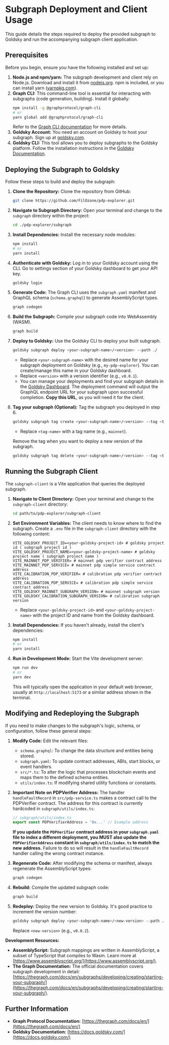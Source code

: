 # Subgraph Deployment and Client Usage

This guide details the steps required to deploy the provided subgraph to Goldsky and run the accompanying subgraph client application.

## Prerequisites

Before you begin, ensure you have the following installed and set up:

1.  **Node.js and npm/yarn:** The subgraph development and client rely on Node.js. Download and install it from [nodejs.org](https://nodejs.org/). npm is included, or you can install yarn ([yarnpkg.com](https://classic.yarnpkg.com/en/docs/install)).
2.  **Graph CLI:** This command-line tool is essential for interacting with subgraphs (code generation, building). Install it globally:
    ```bash
    npm install -g @graphprotocol/graph-cli
    # or
    yarn global add @graphprotocol/graph-cli
    ```
    Refer to the [Graph CLI documentation](https://github.com/graphprotocol/graph-tooling/tree/main/packages/cli) for more details.
3.  **Goldsky Account:** You need an account on Goldsky to host your subgraph. Sign up at [goldsky.com](https://goldsky.com/).
4.  **Goldsky CLI:** This tool allows you to deploy subgraphs to the Goldsky platform. Follow the installation instructions in the [Goldsky Documentation](https://docs.goldsky.com/introduction).

## Deploying the Subgraph to Goldsky

Follow these steps to build and deploy the subgraph:

1. **Clone the Repository:**
   Clone the repository from GitHub:

   ```bash
   git clone https://github.com/FilOzone/pdp-explorer.git
   ```

2. **Navigate to Subgraph Directory:**
   Open your terminal and change to the `subgraph` directory within the project:

   ```bash
   cd ./pdp-explorer/subgraph
   ```

3. **Install Dependencies:**
   Install the necessary node modules:

   ```bash
   npm install
   # or
   yarn install
   ```

4. **Authenticate with Goldsky:**
   Log in to your Goldsky account using the CLI. Go to settings section of your Goldsky dashboard to get your API key.

   ```bash
   goldsky login
   ```

5. **Generate Code:**
   The Graph CLI uses the `subgraph.yaml` manifest and GraphQL schema (`schema.graphql`) to generate AssemblyScript types.

   ```bash
   graph codegen
   ```

6. **Build the Subgraph:**
   Compile your subgraph code into WebAssembly (WASM).

   ```bash
   graph build
   ```

7. **Deploy to Goldsky:**
   Use the Goldsky CLI to deploy your built subgraph.

   ```bash
   goldsky subgraph deploy <your-subgraph-name>/<version> --path ./
   ```

   - Replace `<your-subgraph-name>` with the desired name for your subgraph deployment on Goldsky (e.g., `my-pdp-explorer`). You can create/manage this name in your Goldsky dashboard.
   - Replace `<version>` with a version identifier (e.g., `v0.0.1`).
   - You can manage your deployments and find your subgraph details in the [Goldsky Dashboard](https://app.goldsky.com/). The deployment command will output the GraphQL endpoint URL for your subgraph upon successful completion. **Copy this URL**, as you will need it for the client.

8. **Tag your subgraph (Optional):**
   Tag the subgraph you deployed in step 6.

   ```bash
   goldsky subgraph tag create <your-subgraph-name>/<version> --tag <tag-name>
   ```

   - Replace `<tag-name>` with a tag name (e.g., `mainnet`).

   Remove the tag when you want to deploy a new version of the subgraph.

   ```bash
   goldsky subgraph tag delete <your-subgraph-name>/<version> --tag <tag-name>
   ```

## Running the Subgraph Client

The `subgraph-client` is a Vite application that queries the deployed subgraph.

1.  **Navigate to Client Directory:**
    Open your terminal and change to the `subgraph-client` directory:

    ```bash
    cd path/to/pdp-explorer/subgraph-client
    ```

2.  **Set Environment Variables:**
    The client needs to know where to find the subgraph. Create a `.env` file in the `subgraph-client` directory with the following content:

    ```dotenv
    VITE_GOLDSKY_PROJECT_ID=<your-goldsky-project-id> # goldsky project id ( subgraph project id )
    VITE_GOLDSKY_PROJECT_NAME=<your-goldsky-project-name> # goldsky project name ( subgraph project name )
    VITE_MAINNET_PDP_VERIFIER= # mainnet pdp verifier contract address
    VITE_MAINNET_PDP_SERVICE= # mainnet pdp simple service contract address
    VITE_CALIBRATION_PDP_VERIFIER= # calibration pdp verifier contract address
    VITE_CALIBRATION_PDP_SERVICE= # calibration pdp simple service contract address
    VITE_GOLDSKY_MAINNET_SUBGRAPH_VERSION= # mainnet subgraph version
    VITE_GOLDSKY_CALIBRATION_SUBGRAPH_VERSION= # calibration subgraph version
    ```

    - Replace `<your-goldsky-project-id>` and `<your-goldsky-project-name>` with the project ID and name from the Goldsky dashboard.

3.  **Install Dependencies:**
    If you haven't already, install the client's dependencies:

    ```bash
    npm install
    # or
    yarn install
    ```

4.  **Run in Development Mode:**
    Start the Vite development server:
    ```bash
    npm run dev
    # or
    yarn dev
    ```
    This will typically open the application in your default web browser, usually at `http://localhost:5173` or a similar address shown in the terminal.

## Modifying and Redeploying the Subgraph

If you need to make changes to the subgraph's logic, schema, or configuration, follow these general steps:

1.  **Modify Code:** Edit the relevant files:

    - `schema.graphql`: To change the data structure and entities being stored.
    - `subgraph.yaml`: To update contract addresses, ABIs, start blocks, or event handlers.
    - `src/*.ts`: To alter the logic that processes blockchain events and maps them to the defined schema entities.
    - `utils/index.ts`: If modifying shared utility functions or constants.

2.  **Important Note on PDPVerifier Address:** The handler `handleFaultRecord` in `src/pdp-service.ts` makes a contract call to the PDPVerifier contract. The address for this contract is currently hardcoded in `subgraph/utils/index.ts`:

    ```typescript
    // subgraph/utils/index.ts
    export const PDPVerifierAddress = '0x...' // Example address
    ```

    **If you update the `PDPVerifier` contract address in your `subgraph.yaml` file to index a different deployment, you MUST also update the `PDPVerifierAddress` constant in `subgraph/utils/index.ts` to match the new address.** Failure to do so will result in the `handleFaultRecord` handler calling the wrong contract instance.

3.  **Regenerate Code:** After modifying the schema or manifest, always regenerate the AssemblyScript types:

    ```bash
    graph codegen
    ```

4.  **Rebuild:** Compile the updated subgraph code:

    ```bash
    graph build
    ```

5.  **Redeploy:** Deploy the new version to Goldsky. It's good practice to increment the version number:
    ```bash
    goldsky subgraph deploy <your-subgraph-name>/<new-version> --path ./
    ```
    Replace `<new-version>` (e.g., `v0.0.2`).

**Development Resources:**

- **AssemblyScript:** Subgraph mappings are written in AssemblyScript, a subset of TypeScript that compiles to Wasm. Learn more at [https://www.assemblyscript.org/](https://www.assemblyscript.org/).
- **The Graph Documentation:** The official documentation covers subgraph development in detail: [https://thegraph.com/docs/en/subgraphs/developing/creating/starting-your-subgraph/](https://thegraph.com/docs/en/subgraphs/developing/creating/starting-your-subgraph/).

## Further Information

- **Graph Protocol Documentation:** [https://thegraph.com/docs/en/](https://thegraph.com/docs/en/)
- **Goldsky Documentation:** [https://docs.goldsky.com/](https://docs.goldsky.com/)
